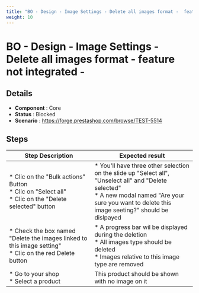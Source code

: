 ```yaml
---
title: "BO - Design - Image Settings - Delete all images format -  feature not integrated -"
weight: 10
---
```


# BO - Design - Image Settings - Delete all images format -  feature not integrated -
## Details
* **Component** : Core
* **Status** : Blocked
* **Scenario** : https://forge.prestashop.com/browse/TEST-5514

## Steps
| Step Description | Expected result |
| ----- | ----- |
| * Clic on the "Bulk actions" Button<br> * Clic on "Select all"<br> * Clic on the "Delete selected" button | * You'll have three other selection on the slide up "Select all", "Unselect all" and "Delete selected"<br> * A new modal named "Are your sure you want to delete this image seeting?" should be dislpayed |
| * Check the box named "Delete the images linked to this image setting"<br> * Clic on the red Delete button | * A progress bar wil be displayed during the deletion <br> * All images type should be deleted<br> * Images relative to this image type are removed |
| * Go to your shop <br> * Select a product | This product should be shown with no image on it |
